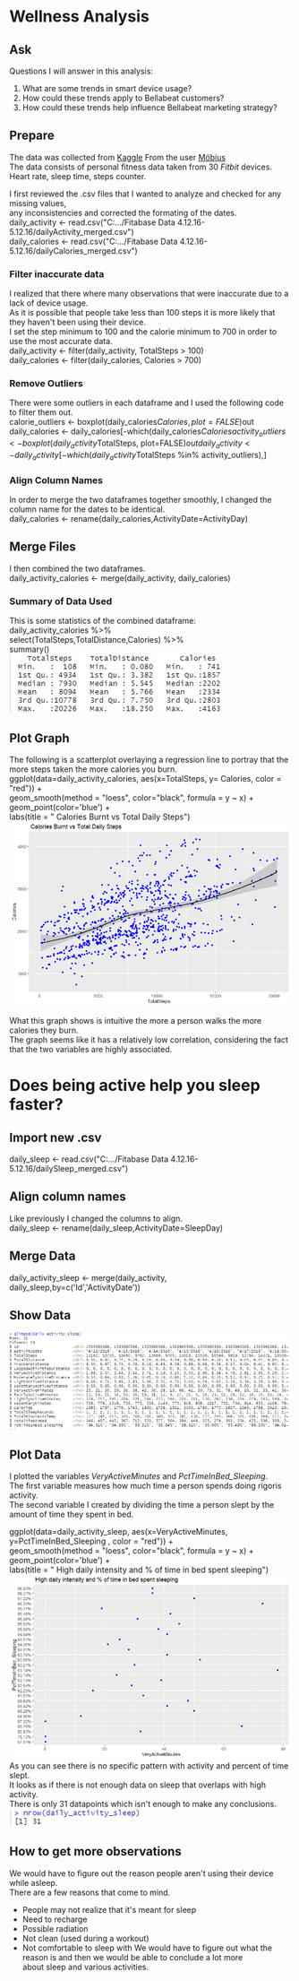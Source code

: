 # Wellness Analysis
## Ask
Questions I will answer in this analysis:
1. What are some trends in smart device usage?
2. How could these trends apply to Bellabeat customers?
3. How could these trends help influence Bellabeat marketing strategy?
## Prepare
The data was collected from [Kaggle](https://www.kaggle.com/arashnic/fitbit) From the user [Möbius](https://www.kaggle.com/arashnic)  
The data consists of personal fitness data taken from 30 *Fitbit* devices.  
Heart rate, sleep time, steps counter.  

I first reviewed the .csv files that I wanted to analyze and checked for any missing values,  
any inconsistencies and corrected the formating of the dates.  
daily_activity <- read.csv("C:.../Fitabase Data 4.12.16-5.12.16/dailyActivity_merged.csv")  
daily_calories <- read.csv("C:.../Fitabase Data 4.12.16-5.12.16/dailyCalories_merged.csv")  
    
### Filter inaccurate data
I realized that there where many observations that were inaccurate due to a lack of device usage.  
As it is possible that people take less than 100 steps it is more likely that they haven't been using their device.  
I set the step minimum to 100 and the calorie minimum to 700 in order to use the most accurate data.  
daily_activity <- filter(daily_activity, TotalSteps > 100)  
daily_calories <-  filter(daily_calories, Calories > 700)  
### Remove Outliers
There were some outliers in each dataframe and I used the following code to filter them out.  
calorie_outliers <- boxplot(daily_calories$Calories,plot=FALSE)$out  
daily_calories <- daily_calories[-which(daily_calories$Calories %in% calorie_outliers),]  
activity_outliers <- boxplot(daily_activity$TotalSteps, plot=FALSE)$out  
daily_activity<- daily_activity[-which(daily_activity$TotalSteps %in% activity_outliers),]  
### Align Column Names
In order to merge the two dataframes together smoothly, I changed the column name for the dates to be identical.   
daily_calories <- rename(daily_calories,ActivityDate=ActivityDay)  
## Merge Files
I then combined the two dataframes.  
daily_activity_calories <- merge(daily_activity, daily_calories)  
### Summary of Data Used
This is some statistics of the combined dataframe:  
daily_activity_calories %>%   
  select(TotalSteps,TotalDistance,Calories) %>%   
  summary()  
![summary](img/Some_data.JPG)
## Plot Graph
The following is a scatterplot overlaying a regression line to portray that the more steps taken the more calories you burn.  
ggplot(data=daily_activity_calories, aes(x=TotalSteps, y= Calories, color = "red")) +   
  geom_smooth(method = "loess", color="black", formula = y ~ x)  + geom_point(color='blue')  +  
  labs(title = " Calories Burnt vs Total Daily Steps")    
![plot of calories vs daily steps](img/calories_burnt_vs_daily_step.jpg)  

What this graph shows is intuitive the more a person walks the more calories they burn.  
The graph seems like it has a relatively low correlation, considering the fact that the two variables are highly associated.   
# Does being active help you sleep faster?
## Import new .csv
daily_sleep <- read.csv("C:.../Fitabase Data 4.12.16-5.12.16/dailySleep_merged.csv")
## Align column names
Like previously I changed the columns to align.  
daily_sleep <- rename(daily_sleep,ActivityDate=SleepDay)
## Merge Data
daily_activity_sleep <- merge(daily_activity, daily_sleep,by=c('Id','ActivityDate'))
## Show Data
![](img/daily_activity_sleep_glimpse.JPG)
## Plot Data
I plotted the variables *VeryActiveMinutes* and *PctTimeInBed_Sleeping*.  
The first variable measures how much time a person spends doing rigoris activity.  
The second variable I created by dividing the time a person slept by the amount of time they spent in bed.  

ggplot(data=daily_activity_sleep, aes(x=VeryActiveMinutes, y=PctTimeInBed_Sleeping , color = "red")) +   
  geom_smooth(method = "loess", color="black", formula = y ~ x)  + geom_point(color='blue')  +  
  labs(title = " High daily intensity and % of time in bed spent sleeping")    
![](img/High_daily_intesity.jpg.jpg)  
As you can see there is no specific pattern with activity and percent of time slept.  
It looks as if there is not enough data on sleep that overlaps with high activity.  
There is only 31 datapoints which isn't enough to make any conclusions.  
![](img/num_observations_sleep.JPG)
## How to get more observations
We would have to figure out the reason people aren't using their device while asleep.  
There are a few reasons that come to mind.  
- People may not realize that it's meant for sleep
- Need to recharge
- Possible radiation
- Not clean (used during a workout)
- Not comfortable to sleep with
We would have to figure out what the reason is and then we would be able to conclude a lot more  
about sleep and various activities.  



